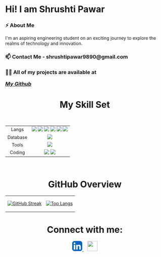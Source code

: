 <h1> Hi! I am Shrushti Pawar </h1>
<h3> ⚡ About Me </h3>
I'm an aspiring engineering student on an exciting journey to explore the realms of technology and innovation.
<h3>📫 Contact Me - shrushtipawar9890@gmail.com <h3>

<h3> 👨‍💻 All of my projects are available at   
  
  [*_My Github_*](https://www.github.com/Shrushti2305/) 

</h3>

<h1 align="center"> My Skill Set </h1>
<br>
  <table align="center">
<tbody>
<tr>
<td style="text-align:center">Langs</td>
<td style="text-align:center"><img src="https://img.shields.io/badge/Java-ED8B00?style=for-the-badge&logo=java&logoColor=white"> <img src="https://img.shields.io/badge/C%2B%2B-00599C?style=for-the-badge&logo=c%2B%2B&logoColor=white">  <img src="https://img.shields.io/badge/HTML5-E34F26?style=for-the-badge&logo=html5&logoColor=white"> <img src="https://img.shields.io/badge/JavaScript-323330?style=for-the-badge&logo=javascript&logoColor=F7DF1E"> <img src="https://img.shields.io/badge/CSS3-1572B6?style=for-the-badge&logo=css3&logoColor=white"> <img src="https://img.shields.io/badge/Python-FFD43B?style=for-the-badge&logo=python&logoColor=blue"> </td>

</tr>

<tr>
<td style="text-align:center">Database</td>
<td style="text-align:center"><img src="https://img.shields.io/badge/MySQL-005C84?style=for-the-badge&logo=mysql&logoColor=white"> </td>

</tr>
<tr>
<td style="text-align:center">Tools</td>
<td style="text-align:center"><img src="https://img.shields.io/badge/GitHub-100000?style=for-the-badge&logo=github&logoColor=white">

</tr>
<tr>
<td style="text-align:center">Coding</td>
<td style="text-align:center"><a href="https://leetcode.com/shrushtipawar/"><img src="https://img.shields.io/badge/-LeetCode-FFA116?style=for-the-badge&logo=LeetCode&logoColor=black"></a>
<a href="https://www.hackerrank.com/shrushtipawar981"><img src="https://img.shields.io/badge/-Hackerrank-2EC866?style=for-the-badge&logo=HackerRank&logoColor=white"></a>

</td>

</tr>

</tbody>
</table>
<br>
<h1 align="center"> GitHub Overview </h1>
<table>
<tr>
<td>  
  
 [![GitHub Streak](https://streak-stats.demolab.com/?user=Shrushti2305)](https://git.io/streak-stats) 

  
 

<td>
  
  
  [![Top Langs](https://github-readme-stats.vercel.app/api/top-langs/?username=Shrushti2305&show_icons=true&locale=en&layout=compact)](https://github.com/anuraghazra/github-readme-stats)

  </td>
</tr>
</table>
  
  </p>
  
  <h1 align="center">Connect with me:</h1>
  <p align="center">
 <a href="www.linkedin.com/in/shrushtipawar/"><img width="32px" alt="Linkedin" title="LinkedIn" src="https://github.com/tandpfun/skill-icons/blob/main/icons/LinkedIn.svg"/> </a> &nbsp;&nbsp;
<a href="shrushtipawar9890@gmail.com"> <img width="32px" height="32px" src="https://github.com/Shrushti2305/Shrushti2305/assets/90635819/9756f6e7-3910-4b2b-9022-95093223a59e"></a> 
  </p>

